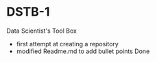 # DSTB-1
Data Scientist's Tool Box
* first attempt at creating a repository
* modified Readme.md to add bullet points
Done
